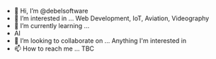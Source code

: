 - 👋 Hi, I’m @debelsoftware
- 👀 I’m interested in ...
Web Development, 
IoT, 
Aviation, 
Videography
- 🌱 I’m currently learning ...
- AI
- 💞️ I’m looking to collaborate on ...
Anything I'm interested in 
- 📫 How to reach me ...
TBC

<!---
debelsoftware/debelsoftware is a ✨ special ✨ repository because its `README.md` (this file) appears on your GitHub profile.
You can click the Preview link to take a look at your changes.
--->

